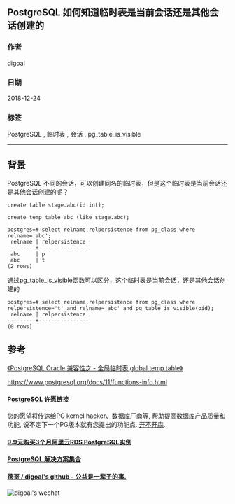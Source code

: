 ## PostgreSQL 如何知道临时表是当前会话还是其他会话创建的     
                                                                       
### 作者                                                                       
digoal                                                                       
                                                                       
### 日期                                                                       
2018-12-24                                                                    
                                                                       
### 标签                                                                       
PostgreSQL , 临时表 , 会话 , pg_table_is_visible     
                                                                       
----                                                                       
                                                                       
## 背景     
PostgreSQL 不同的会话，可以创建同名的临时表，但是这个临时表是当前会话还是其他会话创建的呢？  
  
```  
create table stage.abc(id int);  
  
create temp table abc (like stage.abc);  
```  
  
```  
postgres=# select relname,relpersistence from pg_class where relname='abc';  
 relname | relpersistence   
---------+----------------  
 abc     | p  
 abc     | t  
(2 rows)  
```  
  
通过pg_table_is_visible函数可以区分，这个临时表是当前会话，还是其他会话创建的  
  
```  
postgres=# select relname,relpersistence from pg_class where relpersistence='t' and relname='abc' and pg_table_is_visible(oid);    
 relname | relpersistence   
---------+----------------  
(0 rows)  
```  
  
## 参考  
[《PostgreSQL Oracle 兼容性之 - 全局临时表 global temp table》](../201807/20180715_01.md)    
  
https://www.postgresql.org/docs/11/functions-info.html   
  
  
  
  
  
  
  
  
  
  
  
  
  
  
  
  
  
  
  
  
  
  
  
  
  
  
  
  
  
  
  
  
  
  
  
  
  
  
  
  
  
  
  
  
  
  
  
  
  
  
  
  
  
  
  
  
  
  
  
  
#### [PostgreSQL 许愿链接](https://github.com/digoal/blog/issues/76 "269ac3d1c492e938c0191101c7238216")
您的愿望将传达给PG kernel hacker、数据库厂商等, 帮助提高数据库产品质量和功能, 说不定下一个PG版本就有您提出的功能点. [开不开森](https://github.com/digoal/blog/issues/76 "269ac3d1c492e938c0191101c7238216").  
  
  
#### [9.9元购买3个月阿里云RDS PostgreSQL实例](https://www.aliyun.com/database/postgresqlactivity "57258f76c37864c6e6d23383d05714ea")
  
  
#### [PostgreSQL 解决方案集合](https://yq.aliyun.com/topic/118 "40cff096e9ed7122c512b35d8561d9c8")
  
  
#### [德哥 / digoal's github - 公益是一辈子的事.](https://github.com/digoal/blog/blob/master/README.md "22709685feb7cab07d30f30387f0a9ae")
  
  
![digoal's wechat](../pic/digoal_weixin.jpg "f7ad92eeba24523fd47a6e1a0e691b59")
  
